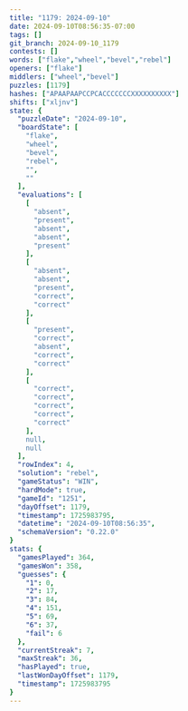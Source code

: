 ```yaml
---
title: "1179: 2024-09-10"
date: 2024-09-10T08:56:35-07:00
tags: []
git_branch: 2024-09-10_1179
contests: []
words: ["flake","wheel","bevel","rebel"]
openers: ["flake"]
middlers: ["wheel","bevel"]
puzzles: [1179]
hashes: ["APAAPAAPCCPCACCCCCCCXXXXXXXXXX"]
shifts: ["xljnv"]
state: {
  "puzzleDate": "2024-09-10",
  "boardState": [
    "flake",
    "wheel",
    "bevel",
    "rebel",
    "",
    ""
  ],
  "evaluations": [
    [
      "absent",
      "present",
      "absent",
      "absent",
      "present"
    ],
    [
      "absent",
      "absent",
      "present",
      "correct",
      "correct"
    ],
    [
      "present",
      "correct",
      "absent",
      "correct",
      "correct"
    ],
    [
      "correct",
      "correct",
      "correct",
      "correct",
      "correct"
    ],
    null,
    null
  ],
  "rowIndex": 4,
  "solution": "rebel",
  "gameStatus": "WIN",
  "hardMode": true,
  "gameId": "1251",
  "dayOffset": 1179,
  "timestamp": 1725983795,
  "datetime": "2024-09-10T08:56:35",
  "schemaVersion": "0.22.0"
}
stats: {
  "gamesPlayed": 364,
  "gamesWon": 358,
  "guesses": {
    "1": 0,
    "2": 17,
    "3": 84,
    "4": 151,
    "5": 69,
    "6": 37,
    "fail": 6
  },
  "currentStreak": 7,
  "maxStreak": 36,
  "hasPlayed": true,
  "lastWonDayOffset": 1179,
  "timestamp": 1725983795
}
---
```

<!-- more -->
